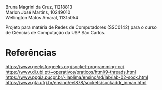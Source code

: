 Bruna Magrini da Cruz, 11218813  
Marlon José Martins, 10249010  
Wellington Matos Amaral, 11315054  

Projeto para matéria de Redes de Computadores (SSC0142) para o curso de Ciências de Computação da USP São Carlos.


# Referências
https://www.geeksforgeeks.org/socket-programming-cc/  
https://www.di.ubi.pt/~operativos/praticos/html/9-threads.html  
https://www.ppgia.pucpr.br/~laplima/ensino/sd/lab/lab-02-sock.html  
https://www.gta.ufrj.br/ensino/eel878/sockets/sockaddr_inman.html
